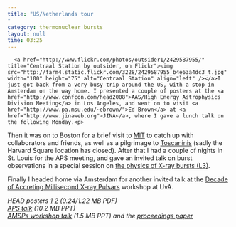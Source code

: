 ```yaml
---
title: "US/Netherlands tour"
category: thermonuclear bursts
layout: null
time: 03:25
---
```

<!-- converted from blosxom format post using convert.pl dkg 22.1.2022 -->
<!-- created by convert.pl on Mon Jan 30 02:49:47 EST 2012 -->
<!-- converted from ../2008/05/usnetherlands-tour.html -->
<!-- Post timestamp Thursday, May 01, 2008 11:25 AM -->
<!-- touch -t 200805011125 -->
<!-- Labels: 2008, meetings, pulsars, thermonuclear bursts, visits -->
      <a href="http://www.flickr.com/photos/outsider1/2429587955/" title="Centraal Station by outsider, on Flickr"><img src="http://farm4.static.flickr.com/3228/2429587955_b4e63a4dc3_t.jpg" width="100" height="75" alt="Centraal Station" align="left" /></a>I just got back from a very busy trip around the US, with a stop in Amsterdam on the way home. I presented a couple of posters at the <a href="http://www.confcon.com/head2008">AAS/High Energy Astrophysics Division Meeting</a> in Los Angeles, and went on to visit <a href="http://www.pa.msu.edu/~ebrown/">Ed Brown</a> at <a href="http://www.jinaweb.org">JINA</a>, where I gave a lunch talk on the following Monday.<p>
Then it was on to Boston for a brief visit to <a href="http://space.mit.edu">MIT</a> to catch up with collaborators and friends, as well as a pilgrimage to <a href="http://www.tosci.com">Toscaninis</a> (sadly the Harvard Square location has closed).
After that I had a couple of nights in St. Louis for the APS meeting, and gave an invited talk on burst observations in a special session on <a href="http://meetings.aps.org/Meeting/APR08/sessionindex2/?SessionEventID=83316">the physics of X-ray bursts (L3)</a>.<p>
Finally I headed home via Amsterdam for another invited talk at the <a href="http://www.astro.uva.nl/xray/amxp">Decade of Accreting Millisecond X-ray Pulsars</a> workshop at UvA.
<p>
<em>HEAD posters
<a href="http://users.monash.edu.au/~dgallow/docs/HEAD_2008_1.pdf">1</a>
<a href="http://users.monash.edu.au/~dgallow/docs/HEAD_2008_2.pdf">2</a> (0.24/1.22 MB PDF)<br>
<a href="http://users.monash.edu.au/~dgallow/docs/APS Apr 2008.ppt">APS talk</a> (10.2 MB PPT)<br>
<a href="http://users.monash.edu.au/~dgallow/docs/Ten years of AMSPs.ppt">AMSPs workshop talk</a> (1.5 MB PPT) and the <a href="http://www.astro.uva.nl/xray/amxp/FinalAIP/010Galloway.pdf">proceedings paper</a>
</em>
